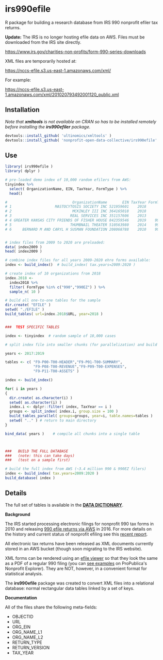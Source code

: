 # irs990efile

R package for building a research database from IRS 990 nonprofit efiler tax returns. 

**Update:** The IRS is no longer hosting efile data on AWS. Files must be downloaded from the IRS site directly.

https://www.irs.gov/charities-non-profits/form-990-series-downloads

XML files are temporarily hosted at: 

https://nccs-efile.s3.us-east-1.amazonaws.com/xml/

For example: 

https://nccs-efile.s3.us-east-1.amazonaws.com/xml/201020793492001120_public.xml


## Installation

*Note that **xmltools** is not available on CRAN so has to be installed remotely before installing the **irs990efiler** package.*

```r
devtools::install_github( 'ultinomics/xmltools' )
devtools::install_github( 'nonprofit-open-data-collective/irs990efile' )
```



## Use

```r
library( irs990efile )
library( dplyr )

# pre-loaded demo index of 10,000 random efilers from AWS:
tinyindex %>% 
  select( OrganizationName, EIN, TaxYear, FormType ) %>% 
  head()

#                              OrganizationName       EIN TaxYear FormType
# 1                    MASTOCYTOSIS SOCIETY INC 521959601    2018      990
# 2                            MCKINLEY III INC 364165018    2018      990
# 3                           REAL SERVICES INC 351157606    2013      990
# 4 GREATER KANSAS CITY FRIENDS OF FISHER HOUSE 842359546    2019    990EZ
# 5                           THUMBNAIL THEATER 510563980    2014    990EZ
# 6     BERNARD M AND CARYL H SUSMAN FOUNDATION 208068788    2010    990PF


# index files from 2009 to 2020 are preloaded: 
data( index2009 )
head( index2009 )

# combine index files for all years 2009-2020 ehre forms available: 
index <- build_index()  # build_index( tax.years=2009:2020 )

# create index of 10 organizations from 2018  
index.2018 <-
  index2018 %>% 
  filter( FormType %in% c("990","990EZ") ) %>%
  sample_n( 10 )

# build all one-to-one tables for the sample
dir.create( "EFILE" )
setwd( "./EFILE" )
build_tables( url=index.2018$URL, year=2018 )


###  TEST SPECIFIC TABLES

index <- tinyindex  # random sample of 10,000 cases

# split index file into smaller chunks (for parallelization) and build tables 

years <- 2017:2019

tables <- c( "F9-P00-T00-HEADER","F9-P01-T00-SUMMARY",
             "F9-P08-T00-REVENUE","F9-P09-T00-EXPENSES",
             "F9-P11-T00-ASSETS" )

index <- build_index()

for( i in years )
{
  dir.create( as.character(i) )
  setwd( as.character(i) )
  index.i <- dplyr::filter( index, TaxYear == i )
  groups <- split_index( index.i, group.size = 100 )
  build_tables_parallel( groups=groups, year=i, table.names=tables )
  setwd( ".." ) # return to main directory 
}

bind_data( years )    # compile all chunks into a single table



###   BUILD THE FULL DATABASE
###   (note: this can take days) 
###   (test on a sample first) 

# build the full index from AWS (~3.4 million 990 & 990EZ filers)
index <- build_index( tax.years=2009:2020 )
build_database( index ) 

```

## Details

The full set of tables is available in the [**DATA DICTIONARY**](https://nonprofit-open-data-collective.github.io/irs990efile/data-dictionary/data-dictionary.html).

**Background**

The IRS started processing electronic filings for nonprofit 990 tax forms in 2010 and releasing [990 efile returns via AWS](https://registry.opendata.aws/irs990/) in 2016. For more details on the history and current status of nonprofit efiling see this [recent report](www/pubs/Stories-from-the-Frontier-April-2022.pdf). 

All electronic tax returns have been released as XML documents currently stored in an AWS bucket (though soon migrating to the IRS website). 

XML forms can be rendered using an [efile viewer](https://github.com/betson/irs-efile-viewer) so that they look the same as a PDF of a regular 990 filing (you can [see examples](https://projects.propublica.org/nonprofits/organizations/237315236) on ProPublica's Nonprofit Explorer). They are NOT, however, in a convenient format for statistical analysis.

The **irs990efile** package was created to convert XML files into a relational database: normal rectangular data tables linked by a set of keys. 

**Documentation**

All of the files share the following meta-fields: 

* OBJECTID  
* URL                         
* ORG_EIN  
* ORG_NAME_L1                 
* ORG_NAME_L2  
* RETURN_TYPE  
* RETURN_VERSION               
* TAX_YEAR  





